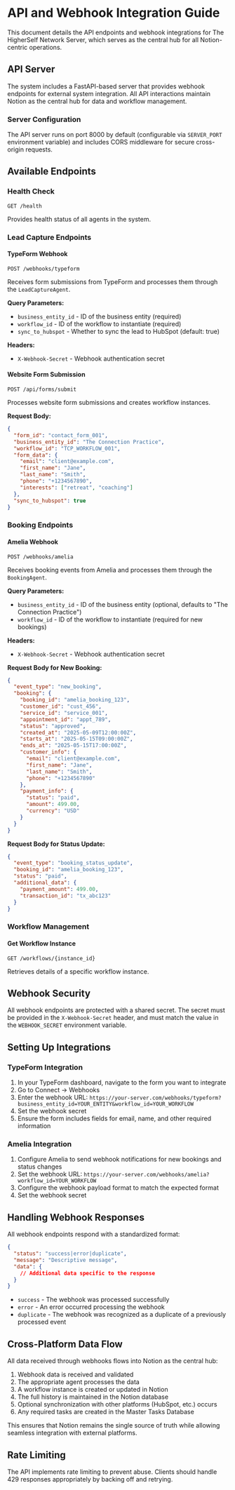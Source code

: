 # API and Webhook Integration Guide

This document details the API endpoints and webhook integrations for The HigherSelf Network Server, which serves as the central hub for all Notion-centric operations.

## API Server

The system includes a FastAPI-based server that provides webhook endpoints for external system integration. All API interactions maintain Notion as the central hub for data and workflow management.

### Server Configuration

The API server runs on port 8000 by default (configurable via `SERVER_PORT` environment variable) and includes CORS middleware for secure cross-origin requests.

## Available Endpoints

### Health Check

```http
GET /health
```

Provides health status of all agents in the system.

### Lead Capture Endpoints

#### TypeForm Webhook

```http
POST /webhooks/typeform
```

Receives form submissions from TypeForm and processes them through the `LeadCaptureAgent`.

**Query Parameters:**

- `business_entity_id` - ID of the business entity (required)
- `workflow_id` - ID of the workflow to instantiate (required)
- `sync_to_hubspot` - Whether to sync the lead to HubSpot (default: true)

**Headers:**

- `X-Webhook-Secret` - Webhook authentication secret

#### Website Form Submission

```http
POST /api/forms/submit
```

Processes website form submissions and creates workflow instances.

**Request Body:**

```json
{
  "form_id": "contact_form_001",
  "business_entity_id": "The Connection Practice",
  "workflow_id": "TCP_WORKFLOW_001",
  "form_data": {
    "email": "client@example.com",
    "first_name": "Jane",
    "last_name": "Smith",
    "phone": "+1234567890",
    "interests": ["retreat", "coaching"]
  },
  "sync_to_hubspot": true
}
```

### Booking Endpoints

#### Amelia Webhook

```http
POST /webhooks/amelia
```

Receives booking events from Amelia and processes them through the `BookingAgent`.

**Query Parameters:**

- `business_entity_id` - ID of the business entity (optional, defaults to "The Connection Practice")
- `workflow_id` - ID of the workflow to instantiate (required for new bookings)

**Headers:**

- `X-Webhook-Secret` - Webhook authentication secret

**Request Body for New Booking:**

```json
{
  "event_type": "new_booking",
  "booking": {
    "booking_id": "amelia_booking_123",
    "customer_id": "cust_456",
    "service_id": "service_001",
    "appointment_id": "appt_789",
    "status": "approved",
    "created_at": "2025-05-09T12:00:00Z",
    "starts_at": "2025-05-15T09:00:00Z",
    "ends_at": "2025-05-15T17:00:00Z",
    "customer_info": {
      "email": "client@example.com",
      "first_name": "Jane",
      "last_name": "Smith",
      "phone": "+1234567890"
    },
    "payment_info": {
      "status": "paid",
      "amount": 499.00,
      "currency": "USD"
    }
  }
}
```

**Request Body for Status Update:**

```json
{
  "event_type": "booking_status_update",
  "booking_id": "amelia_booking_123",
  "status": "paid",
  "additional_data": {
    "payment_amount": 499.00,
    "transaction_id": "tx_abc123"
  }
}
```

### Workflow Management

#### Get Workflow Instance

```http
GET /workflows/{instance_id}
```

Retrieves details of a specific workflow instance.

## Webhook Security

All webhook endpoints are protected with a shared secret. The secret must be provided in the `X-Webhook-Secret` header, and must match the value in the `WEBHOOK_SECRET` environment variable.

## Setting Up Integrations

### TypeForm Integration

1. In your TypeForm dashboard, navigate to the form you want to integrate
2. Go to Connect → Webhooks
3. Enter the webhook URL: `https://your-server.com/webhooks/typeform?business_entity_id=YOUR_ENTITY&workflow_id=YOUR_WORKFLOW`
4. Set the webhook secret
5. Ensure the form includes fields for email, name, and other required information

### Amelia Integration

1. Configure Amelia to send webhook notifications for new bookings and status changes
2. Set the webhook URL: `https://your-server.com/webhooks/amelia?workflow_id=YOUR_WORKFLOW`
3. Configure the webhook payload format to match the expected format
4. Set the webhook secret

## Handling Webhook Responses

All webhook endpoints respond with a standardized format:

```json
{
  "status": "success|error|duplicate",
  "message": "Descriptive message",
  "data": {
    // Additional data specific to the response
  }
}
```

- `success` - The webhook was processed successfully
- `error` - An error occurred processing the webhook
- `duplicate` - The webhook was recognized as a duplicate of a previously processed event

## Cross-Platform Data Flow

All data received through webhooks flows into Notion as the central hub:

1. Webhook data is received and validated
2. The appropriate agent processes the data
3. A workflow instance is created or updated in Notion
4. The full history is maintained in the Notion database
5. Optional synchronization with other platforms (HubSpot, etc.) occurs
6. Any required tasks are created in the Master Tasks Database

This ensures that Notion remains the single source of truth while allowing seamless integration with external platforms.

## Rate Limiting

The API implements rate limiting to prevent abuse. Clients should handle 429 responses appropriately by backing off and retrying.
